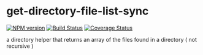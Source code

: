 # get-directory-file-list-sync
[![NPM version][npm-image]][npm-url] [![Build Status][travis-image]][travis-url] [![Coverage Status][coveralls-image]][coveralls-url]

a directory helper that returns an array of the files found in a directory ( not recursive )

[coveralls-image]: https://coveralls.io/repos/github/dan-nl/get-directory-file-list-sync/badge.svg?branch=master
[coveralls-url]: https://coveralls.io/github/dan-nl/get-directory-file-list-sync?branch=master
[mit-license]: https://raw.githubusercontent.com/dan-nl/get-directory-file-list-sync/master/license.txt
[npm-image]: https://img.shields.io/npm/v/get-directory-file-list-sync.svg
[npm-url]: https://www.npmjs.com/package/get-directory-file-list-sync
[travis-image]: https://travis-ci.org/dan-nl/get-directory-file-list-sync.svg?branch=master
[travis-url]: https://travis-ci.org/dan-nl/get-directory-file-list-sync
